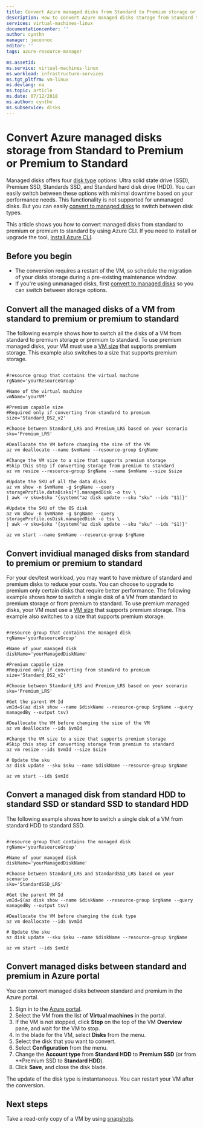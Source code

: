 ```yaml
---
title: Convert Azure managed disks from Standard to Premium storage or Premium to Standard | Microsoft Docs
description: How to convert Azure managed disks storage from Standard to Premium storage and Premium to Standard by using Azure CLI.
services: virtual-machines-linux
documentationcenter: ''
author: cynthn
manager: jeconnoc
editor: ''
tags: azure-resource-manager

ms.assetid: 
ms.service: virtual-machines-linux
ms.workload: infrastructure-services
ms.tgt_pltfrm: vm-linux
ms.devlang: na
ms.topic: article
ms.date: 07/12/2018
ms.author: cynthn
ms.subservice: disks
---
```


# Convert Azure managed disks storage from Standard to Premium or Premium to Standard

Managed disks offers four [disk type](disks-types.md) options: Ultra solid state drive (SSD), Premium SSD, Standards SSD, and Standard hard disk drive (HDD). You can easily switch between these options with minimal downtime based on your performance needs. This functionality is not supported for unmanaged disks. But you can easily [convert to managed disks](convert-unmanaged-to-managed-disks.md) to switch between disk types.

This article shows you how to convert managed disks from standard to premium or premium to standard by using Azure CLI. If you need to install or upgrade the tool, [Install Azure CLI](/cli/azure/install-azure-cli).

## Before you begin

* The conversion requires a restart of the VM, so schedule the migration of your disks storage during a pre-existing maintenance window.
* If you're using unmanaged disks, first [convert to managed disks](convert-unmanaged-to-managed-disks.md) so you can switch between storage options.


## Convert all the managed disks of a VM from standard to premium or premium to standard

The following example shows how to switch all the disks of a VM from standard to premium storage or premium to standard. To use premium managed disks, your VM must use a [VM size](sizes.md) that supports premium storage. This example also switches to a size that supports premium storage.

 ```azurecli

#resource group that contains the virtual machine
rgName='yourResourceGroup'

#Name of the virtual machine
vmName='yourVM'

#Premium capable size 
#Required only if converting from standard to premium
size='Standard_DS2_v2'

#Choose between Standard_LRS and Premium_LRS based on your scenario
sku='Premium_LRS'

#Deallocate the VM before changing the size of the VM
az vm deallocate --name $vmName --resource-group $rgName

#Change the VM size to a size that supports premium storage 
#Skip this step if converting storage from premium to standard
az vm resize --resource-group $rgName --name $vmName --size $size

#Update the SKU of all the data disks 
az vm show -n $vmName -g $rgName --query storageProfile.dataDisks[*].managedDisk -o tsv \
 | awk -v sku=$sku '{system("az disk update --sku "sku" --ids "$1)}'

#Update the SKU of the OS disk
az vm show -n $vmName -g $rgName --query storageProfile.osDisk.managedDisk -o tsv \
| awk -v sku=$sku '{system("az disk update --sku "sku" --ids "$1)}'

az vm start --name $vmName --resource-group $rgName

```
## Convert invidiual managed disks from standard to premium or premium to standard

For your dev/test workload, you may want to have mixture of standard and premium disks to reduce your costs. You can choose to upgrade to premium only certain disks that require better performance. The following example shows how to switch a single disk of a VM from standard to premium storage or from premium to standard. To use premium managed disks, your VM must use a [VM size](sizes.md) that supports premium storage. This example also switches to a size that supports premium storage.

 ```azurecli

#resource group that contains the managed disk
rgName='yourResourceGroup'

#Name of your managed disk
diskName='yourManagedDiskName'

#Premium capable size 
#Required only if converting from standard to premium
size='Standard_DS2_v2'

#Choose between Standard_LRS and Premium_LRS based on your scenario
sku='Premium_LRS'

#Get the parent VM Id 
vmId=$(az disk show --name $diskName --resource-group $rgName --query managedBy --output tsv)

#Deallocate the VM before changing the size of the VM
az vm deallocate --ids $vmId 

#Change the VM size to a size that supports premium storage 
#Skip this step if converting storage from premium to standard
az vm resize --ids $vmId --size $size

# Update the sku
az disk update --sku $sku --name $diskName --resource-group $rgName 

az vm start --ids $vmId 
```

## Convert a managed disk from standard HDD to standard SSD or standard SSD to standard HDD

The following example shows how to switch a single disk of a VM from standard HDD to standard SSD.

 ```azurecli

#resource group that contains the managed disk
rgName='yourResourceGroup'

#Name of your managed disk
diskName='yourManagedDiskName'

#Choose between Standard_LRS and StandardSSD_LRS based on your scenario
sku='StandardSSD_LRS'

#Get the parent VM Id 
vmId=$(az disk show --name $diskName --resource-group $rgName --query managedBy --output tsv)

#Deallocate the VM before changing the disk type
az vm deallocate --ids $vmId 

# Update the sku
az disk update --sku $sku --name $diskName --resource-group $rgName 

az vm start --ids $vmId 
```

## Convert managed disks between standard and premium in Azure portal

You can convert managed disks between standard and premium in the Azure portal.

1. Sign in to the [Azure portal](https://portal.azure.com).
2. Select the VM from the list of **Virtual machines** in the portal.
3. If the VM is not stopped, click **Stop** on the top of the VM **Overview** pane, and wait for the VM to stop.
3. In the blade for the VM, select **Disks** from the menu.
4. Select the disk that you want to convert.
5. Select **Configuration** from the menu.
6. Change the **Account type** from **Standard HDD** to **Premium SSD** (or from **Premium SSD to **Standard HDD**).
7. Click **Save**, and close the disk blade.

The update of the disk type is instantaneous. You can restart your VM after the conversion.

## Next steps

Take a read-only copy of a VM by using [snapshots](snapshot-copy-managed-disk.md).